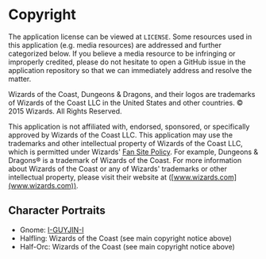 # Copyright

The application license can be viewed at `LICENSE`. Some resources used in this application (e.g. media resources) are addressed and further categorized below. If you believe a media resource to be infringing or improperly credited, please do not hesitate to open a GitHub issue in the application repository so that we can immediately address and resolve the matter.

Wizards of the Coast, Dungeons & Dragons, and their logos are trademarks of Wizards of the Coast LLC in the United States and other countries. &copy; 2015 Wizards. All Rights Reserved.

This application is not affiliated with, endorsed, sponsored, or specifically approved by Wizards of the Coast LLC. This application may use the trademarks and other intellectual property of Wizards of the Coast LLC, which is permitted under Wizards' [Fan Site Policy](http://dnd.wizards.com/articles/features/fan-site-kit). For example, Dungeons & Dragons&reg; is a trademark of Wizards of the Coast. For more information about Wizards of the Coast or any of Wizards' trademarks or other intellectual property, please visit their website at ([www.wizards.com](www.wizards.com)).

## Character Portraits

- Gnome: [I-GUYJIN-I](http://i-guyjin-i.deviantart.com/)
- Halfling: Wizards of the Coast (see main copyright notice above)
- Half-Orc: Wizards of the Coast (see main copyright notice above)
